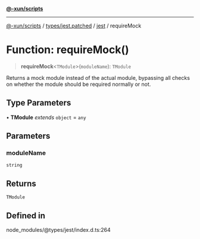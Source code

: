 [**@-xun/scripts**](../../../../../README.md)

***

[@-xun/scripts](../../../../../README.md) / [types/jest.patched](../../../README.md) / [jest](../README.md) / requireMock

# Function: requireMock()

> **requireMock**\<`TModule`\>(`moduleName`): `TModule`

Returns a mock module instead of the actual module, bypassing all checks
on whether the module should be required normally or not.

## Type Parameters

• **TModule** *extends* `object` = `any`

## Parameters

### moduleName

`string`

## Returns

`TModule`

## Defined in

node\_modules/@types/jest/index.d.ts:264
